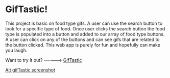 # **GifTastic!** 

This project is basic on food type gifs. A user can use the search button to look for a specific type of food. Once user clicks the search button the food type is populated into a button and added to our array of food type buttons. A user can click on any of the buttons and can see gifs that are related to the button clicked. This web app is purely for fun and hopefully can make you laugh. 

Want to try it out? ------> [GifTastic](https://stacy89.github.io/GifTastic/)

[Alt gifTastic screenshot](assets/images/gifTastic.png)